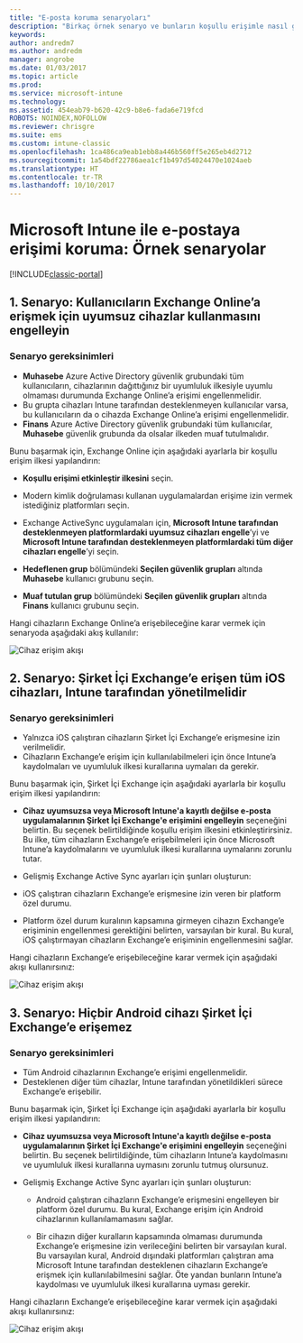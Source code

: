 ```yaml
---
title: "E-posta koruma senaryoları"
description: "Birkaç örnek senaryo ve bunların koşullu erişimle nasıl gerçekleştirilebileceği konusunda bilgi."
keywords: 
author: andredm7
ms.author: andredm
manager: angrobe
ms.date: 01/03/2017
ms.topic: article
ms.prod: 
ms.service: microsoft-intune
ms.technology: 
ms.assetid: 454eab79-b620-42c9-b8e6-fada6e719fcd
ROBOTS: NOINDEX,NOFOLLOW
ms.reviewer: chrisgre
ms.suite: ems
ms.custom: intune-classic
ms.openlocfilehash: 1ca486ca9eab1ebb8a446b560ff5e265eb4d2712
ms.sourcegitcommit: 1a54bdf22786aea1cf1b497d54024470e1024aeb
ms.translationtype: HT
ms.contentlocale: tr-TR
ms.lasthandoff: 10/10/2017
---
```

# <a name="protect-access-to-email-with-microsoft-intune-example-scenarios"></a>Microsoft Intune ile e-postaya erişimi koruma: Örnek senaryolar

[!INCLUDE[classic-portal](../includes/classic-portal.md)]

## <a name="scenario-1-block-users-from-using-noncompliant-devices-to-access-exchange-online"></a>1. Senaryo: Kullanıcıların Exchange Online’a erişmek için uyumsuz cihazlar kullanmasını engelleyin
### <a name="scenario-requirements"></a>Senaryo gereksinimleri
- **Muhasebe** Azure Active Directory güvenlik grubundaki tüm kullanıcıların, cihazlarının dağıttığınız bir uyumluluk ilkesiyle uyumlu olmaması durumunda Exchange Online’a erişimi engellenmelidir.
- Bu grupta cihazları Intune tarafından desteklenmeyen kullanıcılar varsa, bu kullanıcıların da o cihazda Exchange Online’a erişimi engellenmelidir.
- **Finans** Azure Active Directory güvenlik grubundaki tüm kullanıcılar, **Muhasebe** güvenlik grubunda da olsalar ilkeden muaf tutulmalıdır.

Bunu başarmak için, Exchange Online için aşağıdaki ayarlarla bir koşullu erişim ilkesi yapılandırın:

- **Koşullu erişimi etkinleştir ilkesini** seçin.

- Modern kimlik doğrulaması kullanan uygulamalardan erişime izin vermek istediğiniz platformları seçin.
- Exchange ActiveSync uygulamaları için, **Microsoft Intune tarafından desteklenmeyen platformlardaki uyumsuz cihazları engelle**’yi ve **Microsoft Intune tarafından desteklenmeyen platformlardaki tüm diğer cihazları engelle**’yi seçin.
-   **Hedeflenen grup** bölümündeki **Seçilen güvenlik grupları** altında **Muhasebe** kullanıcı grubunu seçin.

-   **Muaf tutulan grup** bölümündeki **Seçilen güvenlik grupları** altında **Finans** kullanıcı grubunu seçin.


Hangi cihazların Exchange Online’a erişebileceğine karar vermek için senaryoda aşağıdaki akış kullanılır:

![Cihaz erişim akışı](./media/ConditionalAccess8-5.png)

## <a name="scenario-2-all-ios-devices-that-access-exchange-on-premises-must-be-managed-by-intune"></a>2. Senaryo: Şirket İçi Exchange’e erişen tüm iOS cihazları, Intune tarafından yönetilmelidir
### <a name="scenario-requirements"></a>Senaryo gereksinimleri
- Yalnızca iOS çalıştıran cihazların Şirket İçi Exchange’e erişmesine izin verilmelidir.
- Cihazların Exchange’e erişim için kullanılabilmeleri için önce Intune’a kaydolmaları ve uyumluluk ilkesi kurallarına uymaları da gerekir.

Bunu başarmak için, Şirket İçi Exchange için aşağıdaki ayarlarla bir koşullu erişim ilkesi yapılandırın:

-   **Cihaz uyumsuzsa veya Microsoft Intune'a kayıtlı değilse e-posta uygulamalarının Şirket İçi Exchange'e erişimini engelleyin** seçeneğini belirtin. Bu seçenek belirtildiğinde koşullu erişim ilkesini etkinleştirirsiniz. Bu ilke, tüm cihazların Exchange’e erişebilmeleri için önce Microsoft Intune’a kaydolmalarını ve uyumluluk ilkesi kurallarına uymalarını zorunlu tutar.

-   Gelişmiş Exchange Active Sync ayarları için şunları oluşturun:

  -   iOS çalıştıran cihazların Exchange’e erişmesine izin veren bir platform özel durumu.   

  -   Platform özel durum kuralının kapsamına girmeyen cihazın Exchange’e erişiminin engellenmesi gerektiğini belirten, varsayılan bir kural. Bu kural, iOS çalıştırmayan cihazların Exchange’e erişiminin engellenmesini sağlar.

Hangi cihazların Exchange’e erişebileceğine karar vermek için aşağıdaki akışı kullanırsınız:

![Cihaz erişim akışı](./media/ConditionalAccess8-3.png)

## <a name="scenario-3-no-android-devices-can-access-exchange-on-premises"></a>3. Senaryo: Hiçbir Android cihazı Şirket İçi Exchange’e erişemez
### <a name="scenario-requirements"></a>Senaryo gereksinimleri
- Tüm Android cihazlarının Exchange’e erişimi engellenmelidir.
- Desteklenen diğer tüm cihazlar, Intune tarafından yönetildikleri sürece Exchange’e erişebilir.

Bunu başarmak için, Şirket İçi Exchange için aşağıdaki ayarlarla bir koşullu erişim ilkesi yapılandırın:

-   **Cihaz uyumsuzsa veya Microsoft Intune'a kayıtlı değilse e-posta uygulamalarının Şirket İçi Exchange'e erişimini engelleyin** seçeneğini belirtin. Bu seçenek belirtildiğinde, tüm cihazların Intune’a kaydolmasını ve uyumluluk ilkesi kurallarına uymasını zorunlu tutmuş olursunuz.

- Gelişmiş Exchange Active Sync ayarları için şunları oluşturun:
  -   Android çalıştıran cihazların Exchange’e erişmesini engelleyen bir platform özel durumu. Bu kural, Exchange erişim için Android cihazlarının kullanılamamasını sağlar.

  -   Bir cihazın diğer kuralların kapsamında olmaması durumunda Exchange’e erişmesine izin verileceğini belirten bir varsayılan kural. Bu varsayılan kural, Android dışındaki platformları çalıştıran ama Microsoft Intune tarafından desteklenen cihazların Exchange’e erişmek için kullanılabilmesini sağlar. Öte yandan bunların Intune’a kaydolması ve uyumluluk ilkesi kurallarına uyması gerekir.

Hangi cihazların Exchange’e erişebileceğine karar vermek için aşağıdaki akışı kullanırsınız:

![Cihaz erişim akışı](./media/ConditionalAccess8-4.png)
